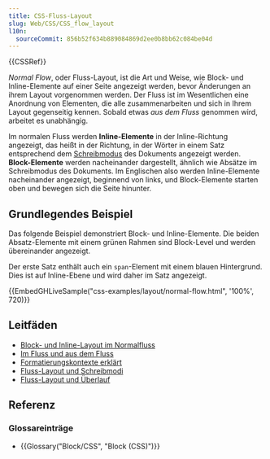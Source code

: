 ```yaml
---
title: CSS-Fluss-Layout
slug: Web/CSS/CSS_flow_layout
l10n:
  sourceCommit: 856b52f634b889084869d2ee0b8bb62c084be04d
---
```


{{CSSRef}}

_Normal Flow_, oder Fluss-Layout, ist die Art und Weise, wie Block- und Inline-Elemente auf einer Seite angezeigt werden, bevor Änderungen an ihrem Layout vorgenommen werden. Der Fluss ist im Wesentlichen eine Anordnung von Elementen, die alle zusammenarbeiten und sich in Ihrem Layout gegenseitig kennen. Sobald etwas _aus dem Fluss_ genommen wird, arbeitet es unabhängig.

Im normalen Fluss werden **Inline-Elemente** in der Inline-Richtung angezeigt, das heißt in der Richtung, in der Wörter in einem Satz entsprechend dem [Schreibmodus](/de/docs/Web/CSS/CSS_writing_modes) des Dokuments angezeigt werden. **Block-Elemente** werden nacheinander dargestellt, ähnlich wie Absätze im Schreibmodus des Dokuments. Im Englischen also werden Inline-Elemente nacheinander angezeigt, beginnend von links, und Block-Elemente starten oben und bewegen sich die Seite hinunter.

## Grundlegendes Beispiel

Das folgende Beispiel demonstriert Block- und Inline-Elemente. Die beiden Absatz-Elemente mit einem grünen Rahmen sind Block-Level und werden übereinander angezeigt.

Der erste Satz enthält auch ein `span`-Element mit einem blauen Hintergrund. Dies ist auf Inline-Ebene und wird daher im Satz angezeigt.

{{EmbedGHLiveSample("css-examples/layout/normal-flow.html", '100%', 720)}}

## Leitfäden

- [Block- und Inline-Layout im Normalfluss](/de/docs/Web/CSS/CSS_flow_layout/Block_and_inline_layout_in_normal_flow)
- [Im Fluss und aus dem Fluss](/de/docs/Web/CSS/CSS_flow_layout/In_flow_and_out_of_flow)
- [Formatierungskontexte erklärt](/de/docs/Web/CSS/CSS_flow_layout/Introduction_to_formatting_contexts)
- [Fluss-Layout und Schreibmodi](/de/docs/Web/CSS/CSS_flow_layout/Flow_layout_and_writing_modes)
- [Fluss-Layout und Überlauf](/de/docs/Web/CSS/CSS_flow_layout/Flow_layout_and_overflow)

## Referenz

### Glossareinträge

- {{Glossary("Block/CSS", "Block (CSS)")}}

